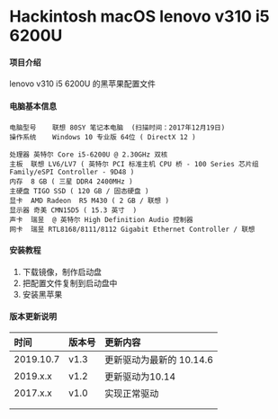 # Hackintosh macOS lenovo v310 i5 6200U

#### 项目介绍
lenovo v310 i5 6200U 的黑苹果配置文件

#### 电脑基本信息

```
电脑型号	联想 80SY 笔记本电脑  (扫描时间：2017年12月19日)
操作系统	Windows 10 专业版 64位 ( DirectX 12 )

处理器	英特尔 Core i5-6200U @ 2.30GHz 双核
主板	联想 LV6/LV7 ( 英特尔 PCI 标准主机 CPU 桥 - 100 Series 芯片组 Family/eSPI Controller - 9D48 )
内存	8 GB ( 三星 DDR4 2400MHz )
主硬盘	TIGO SSD ( 120 GB / 固态硬盘 )
显卡	AMD Radeon  R5 M430 ( 2 GB / 联想 )
显示器	奇美 CMN15D5 ( 15.3 英寸  )
声卡	瑞昱  @ 英特尔 High Definition Audio 控制器
网卡	瑞昱 RTL8168/8111/8112 Gigabit Ethernet Controller / 联想
```
#### 安装教程

1. 下载镜像，制作启动盘 
2. 把配置文件复制到启动盘中
3. 安装黑苹果

#### 版本更新说明

| 时间 | 版本号 | 更新内容 |
| :-- | :-- | :-- |
| 2019.10.7 | v1.3 | 更新驱动为最新的 10.14.6 |
| 2019.x.x | v1.2 | 更新驱动为10.14 |
| 2017.x.x | v1.0 | 实现正常驱动  |
|  |  |  |
|   |  |  |
